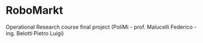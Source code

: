 # RoboMarkt
Operational Research course final project (PoliMi - prof. Malucelli Federico - ing. Belotti Pietro Luigi)
